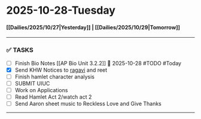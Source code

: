 # 2025-10-28-Tuesday

#### [[Dailies/2025/10/27|Yesterday]] | [[Dailies/2025/10/29|Tomorrow]]

___

### ✅ TASKS 
- [ ] Finish Bio Notes  [[AP Bio Unit 3.2.2]] 📅 2025-10-28 #TODO #Today
- [x] Send KHW Notices to [ragavi](ragavi.rajkumar.125@gmail.com) and reet
- [ ] Finish hamlet character analysis
- [ ] SUBMIT UIUC
- [ ] Work on Applications
- [ ] Read Hamlet Act 2/watch act 2
- [ ] Send Aaron sheet music to Reckless Love and Give Thanks

---
